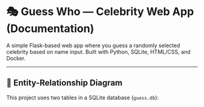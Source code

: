 # 🎭 Guess Who — Celebrity Web App (Documentation)

A simple Flask-based web app where you guess a randomly selected celebrity based on name input. Built with Python, SQLite, HTML/CSS, and Docker.

---

## 🧠 Entity-Relationship Diagram

This project uses two tables in a SQLite database (`guess.db`):
